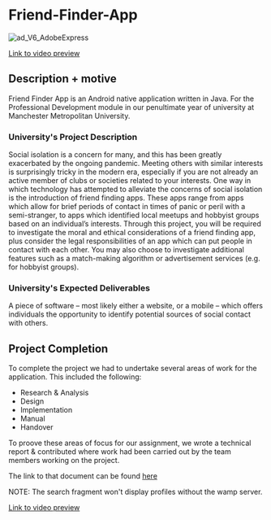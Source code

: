 # Friend-Finder-App

![ad_V6_AdobeExpress](https://user-images.githubusercontent.com/46360442/176701162-3d58a25f-94c9-4793-88b7-16de1a36649a.gif)

[Link to video preview](https://youtu.be/kH5EXVccyqQ)

## Description + motive
Friend Finder App is an Android native application written in Java. For the Professional Development module in our penultimate year of university at Manchester Metropolitan University.

### University's Project Description
Social isolation is a concern for many, and this has been greatly exacerbated by the ongoing pandemic. Meeting others with similar interests is surprisingly tricky in the modern era, especially if you are not already an active member of clubs or societies related to your interests.
One way in which technology has attempted to alleviate the concerns of social isolation is the introduction of friend finding apps. These apps range from apps which allow for brief periods of contact in times of panic or peril with a semi-stranger, to apps which identified local meetups and hobbyist groups based on an individual’s interests.
Through this project, you will be required to investigate the moral and ethical considerations of a friend finding app, plus consider the legal responsibilities of an app which can put people in contact with each other. You may also choose to investigate additional features such as a match-making algorithm or advertisement services (e.g. for hobbyist groups).

### University's Expected Deliverables
A piece of software – most likely either a website, or a mobile – which offers individuals the opportunity to identify potential sources of social contact with others.

## Project Completion

To complete the project we had to undertake several areas of work for the application. This included the following:

- Research & Analysis
- Design
- Implementation
- Manual
- Handover

To proove these areas of focus for our assignment, we wrote a technical report & contributed where work had been carried out by the team members working on the project.

The link to that document can be found [here](https://github.com/Code-By-Rob/Friend-Finder-App/blob/Final/Technical_Report_1221.pdf)

NOTE: The search fragment won't display profiles without the wamp server. 

[Link to video preview](https://youtu.be/kH5EXVccyqQ)
